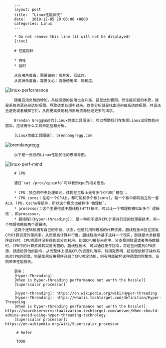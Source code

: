         ---
        layout: post
        title:  "Linux性能调优"
        date:   2018-12-05 20:00:00 +0800
        categories: Linux
        ---

        * Do not remove this line (it will not be displayed)
        {:toc}

        # 性能指标

        * 吞吐 
        * 延时

        从应用角度看，需要做到：高并发，低延时。
        从资源角度看，需要关心：资源使用率，饱和度。

![linux-performance](https://github.com/gerryyang/mac-utils/raw/master/tools/VPS/jekyll/my-jekyll-project/assets/images/201812/linux-performance.jpeg)

        随着应用负载的增加，系统资源的使用也会升高，甚至达到极限。而性能问题的本质，就是系统资源已经达到瓶颈，导致请求处理不过来。性能分析就是找出应用或系统的瓶颈，并设法去避免或者缓解它们，从而更高效地利用系统资源处理更多的请求。

        Brendan Gregg描述的[Linux性能工具图谱]，可以帮助我们在发现Linux出现性能问题后，应该用什么工具来定位和分析。

        [Linux性能工具图谱]: brendangregg.com

![brendangregg](https://github.com/gerryyang/mac-utils/raw/master/tools/VPS/jekyll/my-jekyll-project/assets/images/201812/brendangregg.jpeg)
 
        以下是一张总的Linux性能优化的思维导图。

![linux-perf-mind](https://github.com/gerryyang/mac-utils/raw/master/tools/VPS/jekyll/my-jekyll-project/assets/images/201812/linux-perf-mind.png)



        # CPU

        通过`cat /proc/cpuinfo`可以看到cpu的相关信息。

        * CPU：独立的中央处理单元，体现在主板上是有多个CPU的`槽位`。  
        * CPU cores：在每一个CPU上，都可能有多个核(core)，每一个核中都有独立的一套ALU，FPU，Cache等组件，所以这个概念也被称作`物理核`。  
        * processor：这个主要得益于超线程(HTT)技术，可以让一个物理核模拟出多个`逻辑核`，即processor。  
        * 超线程([Hyper-threading])，是一种用于提升CPU计算并行度的处理器技术，用一个物理核模拟两个逻辑核。
        这两个逻辑核拥有自己的中断、状态，但是共用物理核的计算资源。超线程技术旨在提高CPU计算资源的使用率，从而提高计算并行度。超线程技术基于这样一个现实，那就是大多数程序运行时，CPU资源并没有得到充分的利用。比如CPU缓存未命中、分支预测错误或者等待数据时，CPU中的计算资源其实是闲置的。超线程技术，可以通过硬件指令，将这些闲置的CPU资源，调度给其他的指令，从而整体上提高CPU的资源利用率。有研究表明，超线程依赖于操作系统对CPU的调度。但是如果应用程序开启了CPU绑定功能，则有可能破坏这种调度的完整性，反而带来性能损失。

        更多：
        [Hyper-Threading]
        [When is hyper-threading performance not worth the hassle?]
        [Superscalar processor]

        [Hyper-threading]: https://en.wikipedia.org/wiki/Hyper-threading
        [Hyper-Threading]: https://whatis.techtarget.com/definition/Hyper-Threading
        [When is hyper-threading performance not worth the hassle?]: https://searchservervirtualization.techtarget.com/answer/When-should-admins-avoid-using-hyper-threading-technology
        [Superscalar processor]: https://en.wikipedia.org/wiki/Superscalar_processor

         # Refer

         TODO 

        	
        	
